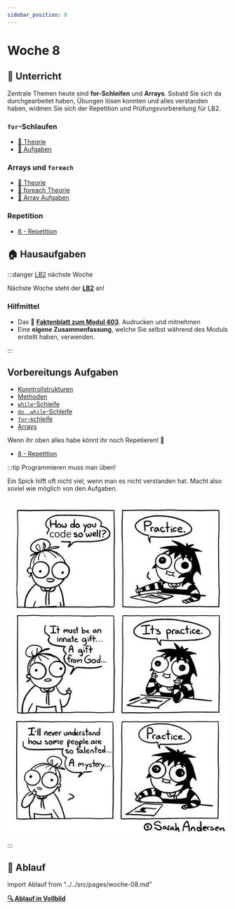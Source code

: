 ```yaml
---
sidebar_position: 8
---
```


# Woche 8

<div class="grid"><div>

## :school: Unterricht

Zentrale Themen heute sind **for-Schleifen** und **Arrays**. Sobald Sie sich da
durchgearbeitet haben, Übungen lösen konnten und alles verstanden haben, widmen
Sie sich der Repetition und Prüfungsvorbereitung für LB2.

### `for`-Schlaufen

- [:brain: Theorie](../5a-while/for.md)
- [:pencil: Aufgaben](../5a-while/for.md#-aufgaben)

### Arrays und `foreach`

- [:brain: Theorie](../7a-for-arrays/index.md)
- [:brain: foreach Theorie](../7a-for-arrays/foreach.md#-aufgaben)
- [:pencil: Array Aufgaben](../7a-for-arrays/arrays.md#-aufgaben)

### Repetition

- [8 - Repetition](../8a-repetition/index.md)

</div><div>

## :house: Hausaufgaben

:::danger [LB2](../beurteilungen/LB2.md) nächste Woche

Nächste Woche steht der [**LB2**](../beurteilungen/LB2.md) an!

### Hilfmittel

- Das :book:
  [**Faktenblatt zum Modul 403**](./images/Formelsammlung-Faktenblatt.pdf).
  Audrucken und mitnehmen
- Eine **eigene Zusammenfassung**, welche Sie selbst während des Moduls erstellt
  haben, verwenden.

:::


## Vorbereitungs Aufgaben

- [Konntrollstrukturen](../3a-konditionen/uebungen.md)
- [Methoden](../4a-methoden-fehleranalyse/aufgaben.md)
- [`while`-Schleife](../5a-while/while.md#-aufgaben)
- [`do..while`-Schleife](../5a-while/dowhile.md#-aufgaben)
- [`for`-schleife](../5a-while/for.md#-aufgaben)
- [Arrays](../7a-for-arrays/arrays.md#-aufgaben)

Wenn ihr oben alles habe könnt ihr noch Repetieren! :muscle:

- [8 - Repetition](../8a-repetition/index.md)

:::tip Programmieren muss man üben!

Ein Spick hilft oft nicht viel, wenn man es nicht verstanden hat. Macht also
soviel wie möglich von den Aufgaben.

![practice](../images/practice.png)

:::

</div></div>

## :compass: Ablauf

import Ablauf from "../../src/pages/woche-08.md"

<Ablauf />

**[:mag: Ablauf in Vollbild](pathname:///woche-08)**
